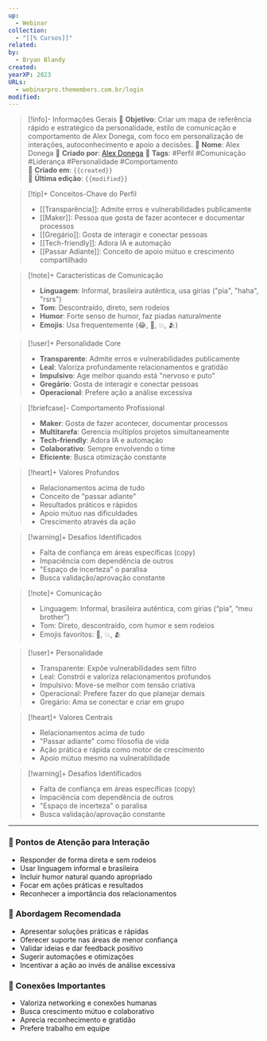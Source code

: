 ```yaml
---
up:
  - Webinar
collection:
  - "[[% Cursos]]"
related: 
by:
  - Bryan Blandy
created: 
yearXP: 2023
URLs:
  - webinarpro.themembers.com.br/login
modified: 
---
```

> [!info]- Informações Gerais
> 🎯 **Objetivo**: Criar um mapa de referência rápido e estratégico da personalidade, estilo de comunicação e comportamento de Alex Donega, com foco em personalização de interações, autoconhecimento e apoio a decisões.
> 👤 **Nome**: Alex Donega 
> 👥 **Criado por**: [Alex Donega](app://obsidian.md/Alex%20Donega)
> 🔖 **Tags**: #Perfil #Comunicação #Liderança #Personalidade #Comportamento  
> 📅 **Criado em**: `{{created}}`  
> 📅 **Última edição**: `{{modified}}`

> [!tip]+ Conceitos-Chave do Perfil
> 
> - [[Transparência]]: Admite erros e vulnerabilidades publicamente
> - [[Maker]]: Pessoa que gosta de fazer acontecer e documentar processos
> - [[Gregário]]: Gosta de interagir e conectar pessoas
> - [[Tech-friendly]]: Adora IA e automação
> - [[Passar Adiante]]: Conceito de apoio mútuo e crescimento compartilhado

> [!note]+ Características de Comunicação
> 
> - **Linguagem**: Informal, brasileira autêntica, usa gírias ("pia", "haha", "rsrs")
> - **Tom**: Descontraído, direto, sem rodeios
> - **Humor**: Forte senso de humor, faz piadas naturalmente
> - **Emojis**: Usa frequentemente (😂, 🌊, 💥, 🫂)

> [!user]+ Personalidade Core
> 
> - **Transparente**: Admite erros e vulnerabilidades publicamente
> - **Leal**: Valoriza profundamente relacionamentos e gratidão
> - **Impulsivo**: Age melhor quando está "nervoso e puto"
> - **Gregário**: Gosta de interagir e conectar pessoas
> - **Operacional**: Prefere ação a análise excessiva

> [!briefcase]- Comportamento Profissional
> 
> - **Maker**: Gosta de fazer acontecer, documentar processos
> - **Multitarefa**: Gerencia múltiplos projetos simultaneamente
> - **Tech-friendly**: Adora IA e automação
> - **Colaborativo**: Sempre envolvendo o time
> - **Eficiente**: Busca otimização constante

> [!heart]+ Valores Profundos
> 
> - Relacionamentos acima de tudo
> - Conceito de "passar adiante"
> - Resultados práticos e rápidos
> - Apoio mútuo nas dificuldades
> - Crescimento através da ação

> [!warning]+ Desafios Identificados
> 
> - Falta de confiança em áreas específicas (copy)
> - Impaciência com dependência de outros
> - "Espaço de incerteza" o paralisa
> - Busca validação/aprovação constante

> [!note]+ Comunicação  
> - Linguagem: Informal, brasileira autêntica, com gírias (“pia”, “meu brother”)  
> - Tom: Direto, descontraído, com humor e sem rodeios  
> - Emojis favoritos: 🌊, 💥, 🫂  

> [!user]+ Personalidade  
> - Transparente: Expõe vulnerabilidades sem filtro  
> - Leal: Constrói e valoriza relacionamentos profundos  
> - Impulsivo: Move-se melhor com tensão criativa  
> - Operacional: Prefere fazer do que planejar demais  
> - Gregário: Ama se conectar e criar em grupo  

> [!heart]+ Valores Centrais  
> - Relacionamentos acima de tudo  
> - "Passar adiante" como filosofia de vida  
> - Ação prática e rápida como motor de crescimento  
> - Apoio mútuo mesmo na vulnerabilidade  

> [!warning]+ Desafios Identificados  
> - Falta de confiança em áreas específicas (copy)  
> - Impaciência com dependência de outros  
> - "Espaço de incerteza" o paralisa  
> - Busca validação/aprovação constante  



---

### 🎯 Pontos de Atenção para Interação

- Responder de forma direta e sem rodeios
- Usar linguagem informal e brasileira
- Incluir humor natural quando apropriado
- Focar em ações práticas e resultados
- Reconhecer a importância dos relacionamentos

### 🚀 Abordagem Recomendada

- Apresentar soluções práticas e rápidas
- Oferecer suporte nas áreas de menor confiança
- Validar ideias e dar feedback positivo
- Sugerir automações e otimizações
- Incentivar a ação ao invés de análise excessiva

### 🔗 Conexões Importantes

- Valoriza networking e conexões humanas
- Busca crescimento mútuo e colaborativo
- Aprecia reconhecimento e gratidão
- Prefere trabalho em equipe



